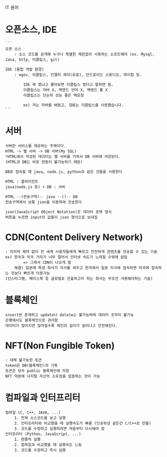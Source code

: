 IT 용어

# 오픈소스, IDE
    ```
    오픈 소스  
        : 소스 코드를 공개해 누구나 특별한 제한없이 사용하는 소프트웨어 (ex. Mysql, Java, http, 이클립스, git)  

    IDE (통합 개발 환경)  
        : egov, 이클립스, 인텔리 제이(유료), 안드로이드 스튜디오, 파이참 등.

            IDE 뭐 썼냐고 물어보면 이클립스 썼다고 말하면 됨.
            이클립스는 자바 X, 백엔드 언어 X, 백엔드 툴 X
            이클립스는 단순히 성능 좋은 메모장

            ex) 저는 자바를 배웠고, IDE는 이클립스를 사용했습니다.
    ```

# 서버
    서버란 서비스를 제공하는 주체이다.  
    HTML -> 웹 서버 -> DB 서버(My SQL)
    *HTML에서 작성된 데이터는 웹 서버를 거쳐서 DB 서버에 저장된다.
    (HTML과 DB는 바로 연동이 불가능하기 때문)

    DB로 접속할 때 java, node.js, python과 같은 것들을 사용한다

    HTML : 클라이언트
    java(node.js 등) + DB : 서버    

    HTML --(전송구역)-- java --()-- DB
    전송구역에서 보통 json을 이용하여 전송한다

    json(JavaScript Object Notation)은 데이터 포맷 형식
    버튼을 누르면 input의 값들이 json 형식으로 보내짐
    
# CDN(Content Delivery Network)
    : 지리적 제약 없이 전 세계 사용자들에게 빠르고 안전하게 콘텐츠를 전송할 수 있는 기술 
    ex) 한국과 미국 거리가 너무 멀어서 인터넷 속도가 느려질 수밖에 없음
            => 그래서 CDN이 나오게 됨
        해결) 일본에 특정 회사가 지사를 세우고 한국에서 일본 지사에 접속하면 미국에 접속하는 것보다 빠르게 이용가능
    (인스타그램, 페이스북 등 글로벌로 진출하고자 하는 회사는 무조건 사용해야하는 기술)

# 블록체인
    insert만 존재하고 update나 delete는 불가능하여 데이터 조작이 불가능
    은행에서도 블록체인으로 관리함
    데이터가 많아지면 많아질수록 체인의 길이가 늘어나고 안전해진다.
    
# NFT(Non Fungible Token)
    : 대체 불가능한 토큰
    token은 DB(블록체인)의 기록
    토큰은 모두 public 블록체인에 저장
    NFT 덕분에 디지털 자산의 소유권을 입증하는 것이 가능
    
# 컴파일과 인터프리터
    컴파일 (C, C++, JAVA, ...)
        1. 전체 소스코드를 보고 실행
        2. 인터프리터와 비교했을 때 실행속도가 빠름 (인공위성 같은건 C/C++로 만듦)
        3. 코드를 수정하고 실행하려면 처음부터 다시해야 함
    인터프리터 (Python, JavaScript, ...)
        1. 한줄씩 실행
        2. 컴파일과 비교했을 때 실행속도 느림
        3. 코드를 수정하고 즉시 실행


